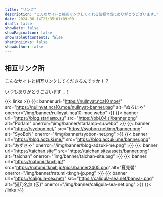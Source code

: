 ```yaml
---
title: "リンク"
description: "こんなサイトと相互リンクしてくれる皆様本当にありがとうございます…"
date: 2024-06-14T21:35:01+09:00
draft: false
showDate: false
showPagination: false
showTableOfContents: false
sharingLinks: false
showAuthor: false
---
```


## 相互リンク所

こんなサイトと相互リンクしてくださるんですか！？

いつもありがとうございます…！

{{< links >}}
  {{< banner url="https://nullnyat.nca10.moe/" src="https://nullnyat.nca10.moe/nullnyat-banner.png" alt="ぬるにゃ" onerror="/img/banner/nullnyat-nca10-moe.webp" >}}
  {{< banner url="https://blog.starlamp.su" src="https://obj.04.si/banner.png" alt="Porlam" onerror="/img/banner/starlamp-su.webp" >}}
  {{< banner url="https://syobon.net/" src="https://syobon.net/img/banner.png" alt="SyoBoN" onerror="/img/banner/syobon-net.png" >}}
  {{< banner url="https://blog.adzuki.me/" src="https://blog.adzuki.me/banner.png" alt="あずきゃ" onerror="/img/banner/blog-adzuki-me.png" >}}
  {{< banner url="https://taichan.site/" src="https://taichan.site/assets/banner.png" alt="taichan" onerror="/img/banner/taichan-site.png" >}}
  {{< banner url="https://natumi.tkngh.jp/" src="https://natumi.tkngh.jp/pics/banner2405.png" alt="夏見馨" onerror="/img/banner/natumi-tkngh-jp.png" >}}
  {{< banner url="https://caligula-sea.net/" src="https://caligula-sea.net/banya-.png" alt="猫乃名無 (仮)" onerror="/img/banner/caligula-sea-net.png" >}}
{{< /links >}}
